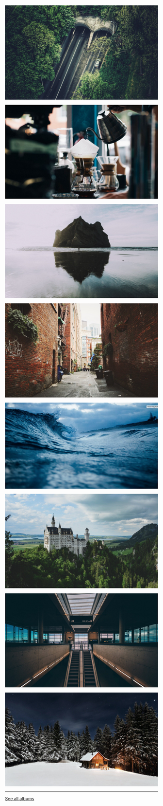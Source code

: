 
![](https://raw.githubusercontent.com/firepress-org/themes-content/master/112_readiness/images/album-one/pascal-trip_101.jpg)

![](https://raw.githubusercontent.com/firepress-org/themes-content/master/112_readiness/images/album-one/pascal-trip_102.jpg)

![](https://raw.githubusercontent.com/firepress-org/themes-content/master/112_readiness/images/album-one/pascal-trip_103.jpg)

![](https://raw.githubusercontent.com/firepress-org/themes-content/master/112_readiness/images/album-one/pascal-trip_104.jpg)

![](https://raw.githubusercontent.com/firepress-org/themes-content/master/112_readiness/images/album-one/pascal-trip_105.jpg)

![](https://raw.githubusercontent.com/firepress-org/themes-content/master/112_readiness/images/album-one/pascal-trip_106.jpg)

![](https://raw.githubusercontent.com/firepress-org/themes-content/master/112_readiness/images/album-one/pascal-trip_107.jpg)

![](https://raw.githubusercontent.com/firepress-org/themes-content/master/112_readiness/images/album-one/pascal-trip_108.jpg)


---

<a href="/focusing-on-pictures/" class="button button-block button-primary button-rounded">See all albums</a><br>